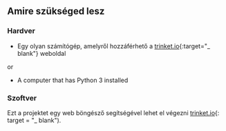 ## Amire szükséged lesz

### Hardver

+ Egy olyan számítógép, amelyről hozzáférhető a [trinket.io](https://trinket.io){:target="_ blank"} weboldal 

or

+ A computer that has Python 3 installed

### Szoftver

Ezt a projektet egy web böngésző segítségével lehet el végezni [trinket.io](https://trinket.io){: target = "_ blank").